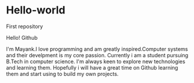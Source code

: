# Hello-world
First repository
 
 Hello! Github
 
 I'm Mayank.I love programming and am greatly inspired.Computer systems and their develpment is my core passion.
 Currently i am a student pursuing B.Tech in computer science.
 I'm always keen to explore new technologies and learning them.
 Hopefully i will have a great time on Github learning them and start using to build my own projects.
